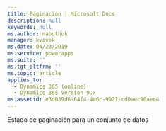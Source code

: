 ```yaml
---
title: Paginación | Microsoft Docs
description: null
keywords: null
ms.author: nabuthuk
manager: kvivek
ms.date: 04/23/2019
ms.service: powerapps
ms.suite: ''
ms.tgt_pltfrm: ''
ms.topic: article
applies_to:
  - Dynamics 365 (online)
  - Dynamics 365 Version 9.x
ms.assetid: e3d039d6-64f4-4a6c-9921-cd0aec90aee4
---
```


Estado de paginación para un conjunto de datos
